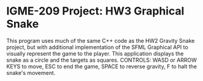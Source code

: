 # IGME-209 Project: HW3 Graphical Snake
This program uses much of the same C++ code as the HW2 Gravity Snake project, but with additional implementation of the SFML Graphical API to visually represent the game to the player. This application displays the snake as a circle and the targets as squares.
CONTROLS: WASD or ARROW KEYS to move, ESC to end the game, SPACE to reverse gravity, F to halt the snake's movement.
